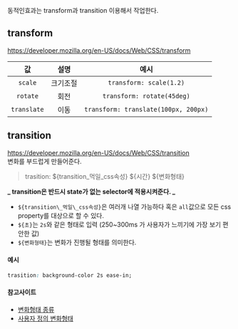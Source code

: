 동적인효과는 transform과 transition 이용해서 작업한다.

## transform

https://developer.mozilla.org/en-US/docs/Web/CSS/transform

|     값      |   설명   |                 예시                 |
| :---------: | :------: | :----------------------------------: |
|   `scale`   | 크기조절 |       `transform: scale(1.2)`        |
|  `rotate`   |   회전   |      `transform: rotate(45deg)`      |
| `translate` |   이동   | `transform: translate(100px, 200px)` |

## transition

https://developer.mozilla.org/en-US/docs/Web/CSS/transition \
변화를 부드럽게 만들어준다.

> trasition: ${transition\_먹일\_css속성} ${시간} ${변화형태}

**_ transition은 반드시 state가 없는 selector에 적용시켜준다. _**

- `${transition\_먹일\_css속성}`은 여러개 나열 가능하다 혹은 `all`값으로 모든 css property를 대상으로 할 수 있다.
- `${초}`는 `2s`와 같은 형태로 입력 (250~300ms 가 사용자가 느끼기에 가장 보기 편안한 값)
- `${변화형태}`는 변화가 진행될 형태를 의미한다.

#### 예시

```css
trasition: background-color 2s ease-in;
```

#### 참고사이트

- [변화형태 종류](https://developer.mozilla.org/en-US/docs/Web/CSS/animation-timing-function)
- [사용자 정의 변화형태](https://cubic-bezier.com/)
